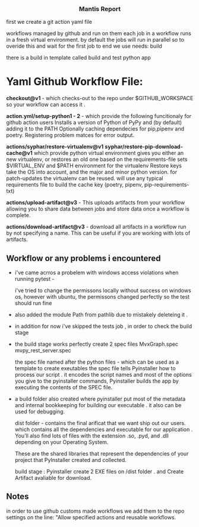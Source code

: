 <p align="center">
    <h3 align="center"> Mantis Report </h3>


<p align="left">
first we create a git action yaml file

workflows managed by github and run on them
each job in a workflow runs in a fresh virtual environment.
by default the jobs will run in parallel
so to overide this and wait for the first job to end
we use needs: build


there is a build in template called build and test python app
<br />

  </p>
</p>


Yaml Github Workflow File:
==========================


**checkout@v1** - which checks-out to the repo under $GITHUB_WORKSPACE so your workflow can access it .


 **action.yml/setup-python1 - 2** - which provide the following funcitionaly for github action users
                           Installs a version of Python of PyPy and (by default) adding it to the PATH
                           Optionally caching dependecies for pip,pipenv and poetry.
                           Registering problem matces for error output.

 **actions/syphar/restore-virtualenv@v1** 
 **syphar/restore-pip-download-cache@v1**
                           which provide python virtual environment
                           gives you either an new virtualenv, or restores an old one based on the requirements-file
                           sets $VIRTUAL_ENV and $PATH environment for the virtualenv
                           Restore keys take the OS into account, and the major and minor python version. for patch-updates the virtualenv can be reused.
                           will use any typical requirements file to build the cache key (poetry, pipenv, pip-requirements-txt)

**actions/upload-artifact@v3** - 
                           This uploads artifacts from your workflow allowing you to share data between jobs and store data once a workflow is complete.
 

**actions/download-artifact@v3** -
                           download all artifacts in a workflow run by not specifying a name. This can be useful if you are working with lots of artifacts.


## Workflow or any problems i encountered 

* i've came acrros a probelem with windows access violations when running pytest -

  i've tried to change the permissons locally without success on windows os, 
  however with ubuntu, the permissons changed perfectly so the test should run fine

* also added the module Path from pathlib due to mistakely deleteing it .


* in addition for now i've skipped the tests job , in order to check the build stage

* the build stage works perfectly create 2 spec files 
  MvxGraph.spec
  mvpy_rest_server.spec

  the spec file named after the python files - which can be used as a template to create exeutables
  the spec file tells Pyinstaller how to process our script .
  it encodes the script names and most of the options you give to the pyinstaller commands,
  Pyinstaller builds the app by executing the contents of the SPEC file.


* a build folder also created where pyinstaller put most of the metadata and internal
  bookkeeping for building our executable . it also can be used for debugging.

  dist folder - contains the final arificat that we want ship out our users.
  which contains all the dependencies and executable for our application .
  You’ll also find lots of files with the extension .so, .pyd, and .dll depending on your Operating System.

  These are the shared libraries that represent the dependencies of your project that PyInstaller created and collected.

  build stage :
  Pyinstaller create 2 EXE files on /dist folder . and Create Artifact avaliable for download.


## Notes


  in order to use  github customs made workflows
  we add them to the repo settings on the line:
  "Allow specified actions and reusable workflows.










